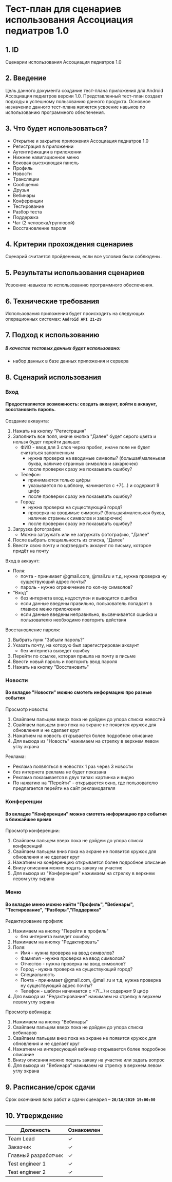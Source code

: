 # Тест-план для сценариев использования Ассоциация педиатров 1.0

## 1. ID
Сценарии использования Ассоциация педиатров 1.0

## 2. Введение
Цель данного документа создание тест-плана приложения для Android Ассоциация педиатров версии 1.0. 
Представленный тест-план создает подходы к успешному пользованию данного продукта. 
Основное назначение данного тест-плана является усвоение навыков по использованию программного обеспечения. 

## 3. Что будет использоваться?
* Открытие и закрытие приложения Ассоциация педиатров 1.0
* Регистрация в приложении
* Аутентификация в приложении
* Нижнее навигационное меню
* Боковая выезжающая панель
* Профиль
* Новости
* Трансляции
* Сообщения
* Друзья
* Вебинары
* Конференции
* Тестирование
* Разбор теста
* Поддержка
* Чат (2 человека/групповой)
* Восстановление пароля

## 4. Критерии прохождения сценариев
Сценарий считается пройденным, если все условия были соблюдены.

## 5. Результаты использования сценариев
Усвоение навыков по использованию программного обеспечения. 

## 6. Технические требования
Использования приложения будет происходить на следующих операционных системах: **`Android API 21-29`**

## 7. Подход к использованию
##### В качестве тестовых данных будет использовано:
* набор данных в базе данных приложения и сервера

## 8. Сценарий использования
### Вход
#### Предоставляется возможность: создать аккаунт, войти в аккаунт, восстановить пароль. 
Создание аккаунта:
1. Нажать на кнопку "Регистрация"
2. Заполнить все поля, иначе кнопка "Далее" будет серого цвета и нельзя будет перейти дальше: 
   - ФИО - ввод для 3 слов через пробел, иначе поле не будет считаться заполненным
     * нужна проверка на вводимые символы? (большая\маленькая буква, наличие странных символов и закарючек)
     * после проверки сразу же показывать ошибку?
   - Телефон:
      * принимаются только цифры
      * указывается по шаблону, начинается с +7(...) и содержит 9 цифр
      * после проверки сразу же показывать ошибку?
   - Город:
     * нужна проверка на существующий город?
     * проверка на вводимые символы? (большая\маленькая буква, наличие странных символов и закарючек)
     * после проверки сразу же показывать ошибку?
3. Загрузка фотографии:
   - Можно загружать или не загружать фотографию, "Далее"
4. После выбрать специальность из списка, "Далее"
5. Ввести свою почту и подтвердить аккаунт по письму, которое придёт на почту

Вход в аккаунт:
- Поля:
   * почта - принимает @gmail.com, @mail.ru и т.д, нужна проверка ну существующий адрес почты?
   * пароль - нужно ограничение по кол-ву символов?
- "Вход"
   * без интернета вход недоступен и выводится ошибка
   * если данные введены правильно, пользователь попадает в главное меню приложения
   * если данные введены неправильно, высвечивается ошибка и пользователю необходимо повторить действия

Восстановление пароля:
1. Выбрать пунк "Забыли пароль?"
2. Указать почту, на которую был зарегистрирован аккаунт
   * без интернета выведет ошибку
3. Перейти по ссылке, которая пришла на почту в письме
4. Ввести новый пароль и повторить ввод пароля
5. Нажать на кнопку "Восстановить"

### Новости
#### Во вкладке "Новости" можно смотеть информацию про разные события 
Просмотр новости:
1. Свайпаем пальцем вверх пока не дойдем до упора списка новостей
2. Свайпаем пальцем вниз пока на экране не появится кружок для обновления и не сделает круг
3. Нажатием на новость открывается более подробное описание
4. Для выхода из "Новость" нажимаем на стрелку в верхнем левом углу экрана

Реклама:
* Реклама появляться в новостях 1 раз через 3 новости
* без интернета реклама не будет показана
* Реклама показывается в двух типах: картинка и видео
* По нажатию на "Перейти" - открывается окно, где пользователю предлагается перейти на сайт рекламодателя

### Конференции
#### Во вкладке "Конференции" можно смотеть информацию про события в ближайшее время
Просмотр конференции:
1. Свайпаем пальцем вверх пока не дойдем до упора списка конференций
2. Свайпаем пальцем вниз пока на экране не появится кружок для обновления и не сделает круг
3. Нажатием на конференцию открывается более подробное описание
4. Внизу описания можно подать заявку на участие
5. Для выхода из "Конференция" нажимаем на стрелку в верхнем левом углу экрана

### Меню
#### Во вкладке меню можно найти "Профиль", "Вебинары", "Тестирование", "Разборы","Поддержка"
Редактирование профиля:
1. Нажимаем на кнопку "Перейти в профиль"
   * без интернета выведет ошибку
2. Нажимаем на кнопку "Редактировать"
3. Поля:
   * Имя - нужна проверка на ввод символов?
   * Фамилия - нужна проверка на ввод символов?
   * Отчество - нужна проверка на ввод символов?
   * Город - нужна проверка на существующий город?
   * Специальность
   * Почта - принимает @gmail.com, @mail.ru и т.д, нужна проверка ну существующий адрес почты?
   * Телефон - шаблон начинается с +7(...) и содержит 9 цифр
4. Для выхода из "Редактирование" нажимаем на стрелку в верхнем левом углу экрана

Просмотр вебинара:
1. Нажимаем на кнопку "Вебинары"
2. Свайпаем пальцем вверх пока не дойдем до упора списка вебинаров
3. Свайпаем пальцем вниз пока на экране не появится кружок для обновления и не сделает круг
4. Нажатием на интересующий вебинар открывается более подробное описание
5. Внизу описания можно подать заявку на участие или задать вопрос
6. Для выхода из "Вебинара" нажимаем на стрелку в верхнем левом углу экрана 

## 9. Расписание/срок сдачи
Срок окончания всех работ и сдачи сценария – **`20/10/2019 19:00:00`**

## 10. Утверждение
Должность       |Ознакомлен
----------------|----------|
Team Lead	    |✓         |
Заказчик        |✓         |
Главный разработчик          |✓         |	
Test engineer 1 |✓         |	
Test engineer 2 |✓         |	
